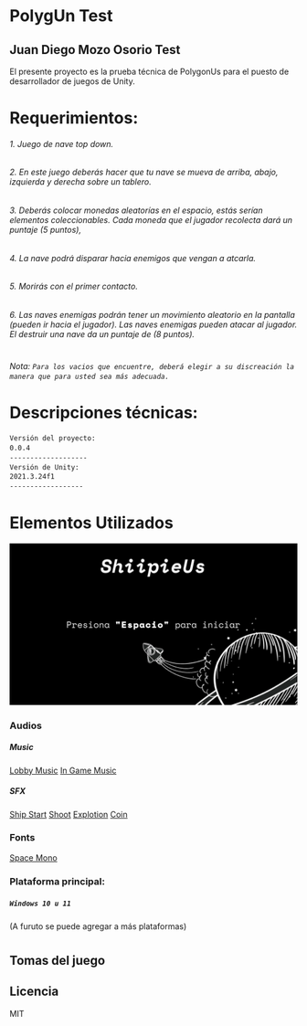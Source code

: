 # PolygUn Test
## Juan Diego Mozo Osorio Test
El presente proyecto es la prueba técnica de PolygonUs para el puesto de desarrollador de juegos de Unity.

# Requerimientos:
###### 1. Juego de nave top down.
###### 2. En este juego deberás hacer que tu nave se mueva de arriba, abajo, izquierda y derecha sobre un tablero.
###### 3. Deberás colocar monedas aleatorías en el espacio, estás serían elementos coleccionables. Cada moneda que el jugador recolecta dará un puntaje (5 puntos),
###### 4. La nave podrá disparar hacia enemigos que vengan a atcarla.
###### 5. Morirás con el primer contacto.
###### 6. Las naves enemigas podrán tener un movimiento aleatorio en la pantalla (pueden ir hacia el jugador). Las naves enemigas pueden atacar al jugador. El destruir una nave da un puntaje de (8 puntos).
#
###### Nota: `Para los vacios que encuentre, deberá elegir a su discreación la manera que para usted sea más adecuada.`
#
#

# Descripciones técnicas:

```sh
Versión del proyecto:
0.0.4
-------------------
Versión de Unity:
2021.3.24f1
------------------
```

# Elementos Utilizados
![plot](./resources/banner.png)

### Audios
##### Music
[Lobby Music](https://freesound.org/people/Xythe/sounds/516912/ "Audio")
[In Game Music](https://pixabay.com/music/techno-trance-melodic-techno-03-extended-version-moogify-9867/ "Audio")

##### SFX
[Ship Start](https://freesound.org/people/InspectorJ/sounds/458586/ "Audio")
[Shoot](https://freesound.org/people/MATRIXXX_/sounds/455251/ "Audio")
[Explotion](https://freesound.org/people/wubitog/sounds/200465/ "Audio")
[Coin](https://freesound.org/people/ProjectsU012/sounds/341695/ "Audio")

### Fonts
[Space Mono](https://fonts.google.com/specimen/Space+Mono/ "Font")

### Plataforma principal:
##### `Windows 10 u 11`
(A furuto se puede agregar a más plataformas)
#
## Tomas del juego


## Licencia
MIT
